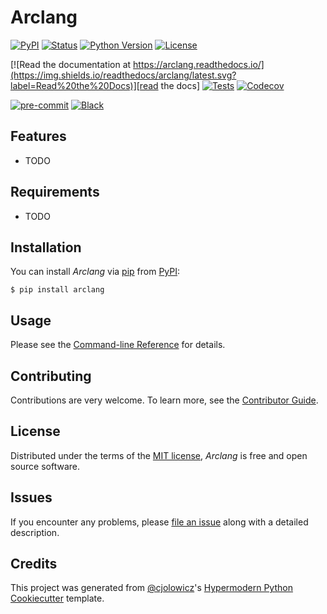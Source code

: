 # Arclang

[![PyPI](https://img.shields.io/pypi/v/arclang.svg)][pypi_]
[![Status](https://img.shields.io/pypi/status/arclang.svg)][status]
[![Python Version](https://img.shields.io/pypi/pyversions/arclang)][python version]
[![License](https://img.shields.io/pypi/l/arclang)][license]

[![Read the documentation at https://arclang.readthedocs.io/](https://img.shields.io/readthedocs/arclang/latest.svg?label=Read%20the%20Docs)][read the docs]
[![Tests](https://github.com/saisurbehera/arclang/workflows/Tests/badge.svg)][tests]
[![Codecov](https://codecov.io/gh/saisurbehera/arclang/branch/main/graph/badge.svg)][codecov]

[![pre-commit](https://img.shields.io/badge/pre--commit-enabled-brightgreen?logo=pre-commit&logoColor=white)][pre-commit]
[![Black](https://img.shields.io/badge/code%20style-black-000000.svg)][black]

[pypi_]: https://pypi.org/project/arclang/
[status]: https://pypi.org/project/arclang/
[python version]: https://pypi.org/project/arclang
[read the docs]: https://arclang.readthedocs.io/
[tests]: https://github.com/saisurbehera/arclang/actions?workflow=Tests
[codecov]: https://app.codecov.io/gh/saisurbehera/arclang
[pre-commit]: https://github.com/pre-commit/pre-commit
[black]: https://github.com/psf/black

## Features

- TODO

## Requirements

- TODO

## Installation

You can install _Arclang_ via [pip] from [PyPI]:

```console
$ pip install arclang
```

## Usage

Please see the [Command-line Reference] for details.

## Contributing

Contributions are very welcome.
To learn more, see the [Contributor Guide].

## License

Distributed under the terms of the [MIT license][license],
_Arclang_ is free and open source software.

## Issues

If you encounter any problems,
please [file an issue] along with a detailed description.

## Credits

This project was generated from [@cjolowicz]'s [Hypermodern Python Cookiecutter] template.

[@cjolowicz]: https://github.com/cjolowicz
[pypi]: https://pypi.org/
[hypermodern python cookiecutter]: https://github.com/cjolowicz/cookiecutter-hypermodern-python
[file an issue]: https://github.com/saisurbehera/arclang/issues
[pip]: https://pip.pypa.io/

<!-- github-only -->

[license]: https://github.com/saisurbehera/arclang/blob/main/LICENSE
[contributor guide]: https://github.com/saisurbehera/arclang/blob/main/CONTRIBUTING.md
[command-line reference]: https://arclang.readthedocs.io/en/latest/usage.html

